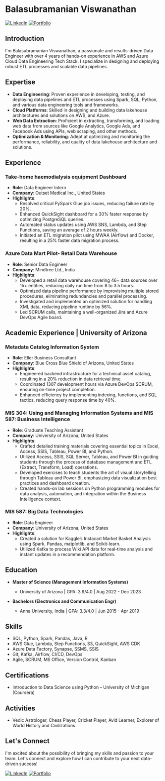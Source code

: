 # Balasubramanian Viswanathan

[![LinkedIn](https://img.shields.io/badge/LinkedIn-Connect-blue)](https://www.linkedin.com/in/balavis/) [![Portfolio](https://img.shields.io/badge/Portfolio-Visit-brightgreen)](https://balavis.mydurable.com/)

## Introduction 

I'm Balasubramanian Viswanathan, a passionate and results-driven Data Engineer with over 4 years of hands-on experience in AWS and Azure Cloud Data Engineering Tech Stack. I specialize in designing and deploying robust ETL processes and scalable data pipelines.

## Expertise

- **Data Engineering**: Proven experience in developing, testing, and deploying data pipelines and ETL processes using Spark, SQL, Python, and various data engineering tools and frameworks.
- **Cloud Platforms**: Skilled in designing and building data lakehouse architectures and solutions on AWS, and Azure.
- **Web Data Extraction**: Proficient in extracting, transforming, and loading web data from sources like Google Analytics, Google Ads, and Facebook Ads using APIs, web scraping, and other methods.
- **Optimization & Monitoring**: Adept at optimizing and monitoring the performance, reliability, and quality of data lakehouse architecture and solutions.

## Experience

### Take-home haemodialysis equipment Dashboard

- **Role**: Data Engineer Intern
- **Company**: Outset Medical Inc., United States
- **Highlights**:
  - Resolved critical PySpark Glue job issues, reducing failure rate by 20%.
  - Enhanced QuickSight dashboard for a 30% faster response by optimizing PostgreSQL queries.
  - Automated status updates using AWS SNS, Lambda, and Step Functions, saving an average of 2 hours weekly.
  - Initiated an ETL migration pilot using MWAA (Airflow) and Docker, resulting in a 25% faster data migration process.

### Azure Data Mart Pilot- Retail Data Warehouse

- **Role**: Senior Data Engineer
- **Company**: Mindtree Ltd., India
- **Highlights**:
  - Developed a retail data warehouse covering 46+ data sources over 15+ entities, reducing daily run time from 8 to 3.5 hours.
  - Optimized data pipeline performance by improvising multiple stored procedures, eliminating redundancies and parallel processing.
  - Investigated and implemented an optimized solution for handling XML data, reducing pipeline runtime by 56%.
  - Led SCRUM calls, maintaining a well-organized Jira and Azure DevOps Agile board.
 
## Academic Experience | University of Arizona

### Metadata Catalog Information System
- **Role**: Eller Business Consultant
- **Company**: Blue Cross Blue Shield of Arizona, United States
- **Highlights**:
  - Engineered backend infrastructure for a technical asset catalog, resulting in a 20% reduction in data retrieval time.
  - Coordinated 1307 development hours via Azure DevOps SCRUM, ensuring on-time project completion.
  - Enhanced efficiency by implementing indexing, functions, and SQL tactics, reducing query response time by 40%.

### MIS 304: Using and Managing Information Systems and MIS 587: Business Intelligence
- **Role**: Graduate Teaching Assistant
- **Company**: University of Arizona, United States
- **Highlights**:
  - Crafted detailed training materials covering essential topics in Excel, Access, SSIS, Tableau, Power BI, and Python.
  - Utilized Access, SSIS, SQL Server, Tableau, and Power BI in guiding students through the process of database management and ETL (Extract, Transform, Load) operations.
  - Developed exercises to teach students the art of visual storytelling through Tableau and Power BI, emphasizing data visualization best practices and dashboard creation.
  - Created hands-on lab sessions on Python programming modules for data analysis, automation, and integration within the Business Intelligence context.

### MIS 587: Big Data Technologies
- **Role**: Data Engineer
- **Company**: University of Arizona, United States
- **Highlights**:
  - Created a solution for Kaggle’s Instacart Market Basket Analysis using Spark, Pandas, matplotlib, and Scikit-learn.
  - Utilized Kafka to process Wiki API data for real-time analysis and instant updates in a recommendation platform.
  
## Education

- **Master of Science (Management Information Systems)**
  - University of Arizona | GPA: 3.9/4.0 | Aug 2022 - Dec 2023

- **Bachelors (Electronics and Communication Engr)**
  - Anna University, India | GPA: 3.3/4.0 | Jun 2015 - Apr 2019

## Skills

- SQL, Python, Spark, Pandas, Java, R
- AWS Glue, Lambda, Step Functions, S3, QuickSight, AWS CDK
- Azure Data Factory, Synapse, SSMS, SSIS
- Git, Kafka, Airflow, CI/CD, DevOps
- Agile, SCRUM, MS Office, Version Control, Kanban

## Certifications

- Introduction to Data Science using Python – University of Michigan (Coursera)

## Activities
- Vedic Astrologer, Chess Player, Cricket Player, Avid Learner, Explorer of World History and Civilizations

## Let's Connect

I'm excited about the possibility of bringing my skills and passion to your team. Let's connect and explore how I can contribute to your next data-driven success!

[![LinkedIn](https://img.shields.io/badge/LinkedIn-Connect-blue)](https://www.linkedin.com/in/balavis/) [![Portfolio](https://img.shields.io/badge/Portfolio-Visit-brightgreen)](https://balavis.mydurable.com/)
